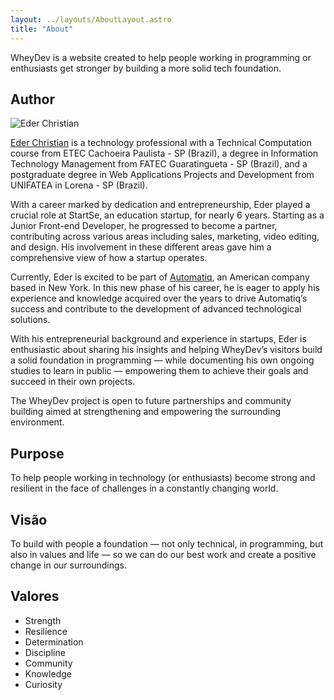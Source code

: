 ```yaml
---
layout: ../layouts/AboutLayout.astro
title: "About"
---
```


WheyDev is a website created to help people working in programming or enthusiasts get stronger by building a more solid tech foundation.

## Author

<img src="/assets/eder-christian.jpg" alt="Eder Christian">

<a href="htts://ederchristian.com" target="_blank" rel="noopener noreferrer">Eder Christian</a> is a technology professional with a Technical Computation course from ETEC Cachoeira Paulista - SP (Brazil), a degree in Information Technology Management from FATEC Guaratingueta - SP (Brazil), and a postgraduate degree in Web Applications Projects and Development from UNIFATEA in Lorena - SP (Brazil).

With a career marked by dedication and entrepreneurship, Eder played a crucial role at StartSe, an education startup, for nearly 6 years. Starting as a Junior Front-end Developer, he progressed to become a partner, contributing across various areas including sales, marketing, video editing, and design. His involvement in these different areas gave him a comprehensive view of how a startup operates.

Currently, Eder is excited to be part of <a href="https://automatiq.com" target="_blank" rel="noopener noreferrer">Automatiq</a>, an American company based in New York. In this new phase of his career, he is eager to apply his experience and knowledge acquired over the years to drive Automatiq’s success and contribute to the development of advanced technological solutions.

With his entrepreneurial background and experience in startups, Eder is enthusiastic about sharing his insights and helping WheyDev’s visitors build a solid foundation in programming — while documenting his own ongoing studies to learn in public — empowering them to achieve their goals and succeed in their own projects.

The WheyDev project is open to future partnerships and community building aimed at strengthening and empowering the surrounding environment.

## Purpose

To help people working in technology (or enthusiasts) become strong and resilient in the face of challenges in a constantly changing world.

## Visão

To build with people a foundation — not only technical, in programming, but also in values and life — so we can do our best work and create a positive change in our surroundings.

## Valores

- Strength
- Resilience
- Determination
- Discipline
- Community
- Knowledge
- Curiosity
